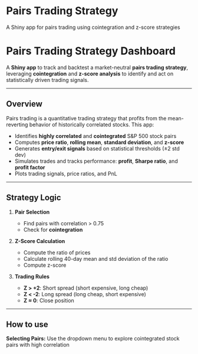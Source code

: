 # Pairs Trading Strategy
A Shiny app for pairs trading using cointegration and z-score strategies
# Pairs Trading Strategy Dashboard

A **Shiny app** to track and backtest a market-neutral **pairs trading strategy**, leveraging **cointegration** and **z-score analysis** to identify and act on statistically driven trading signals.

---

## Overview

Pairs trading is a quantitative trading strategy that profits from the mean-reverting behavior of historically correlated stocks. This app:

- Identifies **highly correlated** and **cointegrated** S&P 500 stock pairs
- Computes **price ratio**, **rolling mean**, **standard deviation**, and **z-score**
- Generates **entry/exit signals** based on statistical thresholds (±2 std dev)
- Simulates trades and tracks performance: **profit**, **Sharpe ratio**, and **profit factor**
- Plots trading signals, price ratios, and PnL

---

## Strategy Logic

1. **Pair Selection**
   - Find pairs with correlation > 0.75
   - Check for **cointegration**

2. **Z-Score Calculation**
   - Compute the ratio of prices
   - Calculate rolling 40-day mean and std deviation of the ratio
   - Compute z-score

3. **Trading Rules**
   - **Z > +2**: Short spread (short expensive, long cheap)
   - **Z < -2**: Long spread (long cheap, short expensive)
   - **Z ≈ 0**: Close position

---
## How to use
**Selecting Pairs:** Use the dropdown menu to explore cointegrated stock pairs with high correlation


